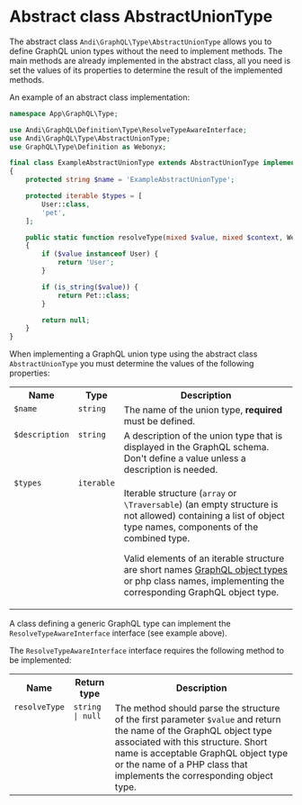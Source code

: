 # Abstract class AbstractUnionType

The abstract class `Andi\GraphQL\Type\AbstractUnionType` allows you to define GraphQL union types
without the need to implement methods. The main methods are already implemented in the abstract class, all you need is
set the values ​​of its properties to determine the result of the implemented methods.

An example of an abstract class implementation:

```php
namespace App\GraphQL\Type;

use Andi\GraphQL\Definition\Type\ResolveTypeAwareInterface;
use Andi\GraphQL\Type\AbstractUnionType;
use GraphQL\Type\Definition as Webonyx;

final class ExampleAbstractUnionType extends AbstractUnionType implements ResolveTypeAwareInterface
{
    protected string $name = 'ExampleAbstractUnionType';

    protected iterable $types = [
        User::class,
        'pet',
    ];

    public static function resolveType(mixed $value, mixed $context, Webonyx\ResolveInfo $info): ?string
    {
        if ($value instanceof User) {
            return 'User';
        }

        if (is_string($value)) {
            return Pet::class;
        }

        return null;
    }
}
```

When implementing a GraphQL union type using the abstract class `AbstractUnionType` you must
determine the values ​​of the following properties:

<table>
    <tr>
        <th>Name</th>
        <th>Type</th>
        <th>Description</th>
    </tr>
    <tr>
        <td valign="top"><code>$name</code></td>
        <td valign="top"><code>string</code></td>
        <td valign="top">The name of the union type, <b>required</b> must be defined.</td>
    </tr>
    <tr>
        <td valign="top"><code>$description</code></td>
        <td valign="top"><code>string</code></td>
        <td valign="top">
            A description of the union type that is displayed in the GraphQL schema.
            Don't define a value unless a description is needed.
        </td>
    </tr>
    <tr>
        <td valign="top"><code>$types</code></td>
        <td valign="top"><code>iterable</code></td>
        <td valign="top">
            <p>
                Iterable structure (<code>array</code> or <code>\Traversable</code>)
                (an empty structure is not allowed) containing a list of object type names,
                components of the combined type.
            </p>
            <p>
                Valid elements of an iterable structure are short names
                <a href="object-type.md">GraphQL object types</a> or php class names,
                implementing the corresponding GraphQL object type.
            </p>
        </td>
    </tr>
</table>

A class defining a generic GraphQL type can implement the `ResolveTypeAwareInterface` interface
(see example above).

The `ResolveTypeAwareInterface` interface requires the following method to be implemented:
<table>
    <tr>
        <th>Name</th>
        <th>Return type</th>
        <th>Description</th>
    </tr>
    <tr>
        <td valign="top"><code>resolveType</code></td>
        <td valign="top"><code>string | null</code></td>
        <td valign="top">
            The method should parse the structure of the first parameter <code>$value</code> and return
            the name of the GraphQL object type associated with this structure. Short name is acceptable
            GraphQL object type or the name of a PHP class that implements the corresponding object type.
        </td>
    </tr>
</table>
